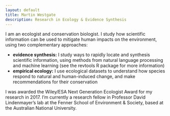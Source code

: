 ```yaml
---
layout: default
title: Martin Westgate
description: Research in Ecology & Evidence Synthesis
---
```

I am an ecologist and conservation biologist. I study how scientific information can be used to mitigate human impacts on the environment, using two complementary approaches:

- **evidence synthesis:** I study ways to rapidly locate and synthesis scientific information, using methods from natural language processing and machine learning (see the revtools R package for more information)
- **empirical ecology:** I use ecological datasets to understand how species respond to natural and human-induced change, and make recommendations for their conservation

I was awarded the Wiley/ESA Next Generation Ecologist Award for my research in 2017. I’m currently a research fellow in Professor David Lindenmayer’s lab at the Fenner School of Environment & Society, based at the Australian National University.
